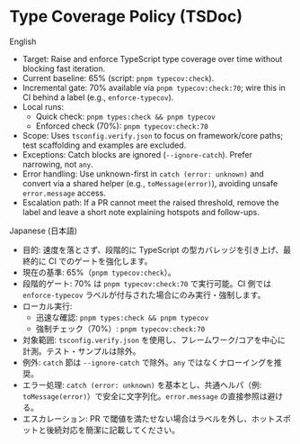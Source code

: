 # Type Coverage Policy (TSDoc)

English

- Target: Raise and enforce TypeScript type coverage over time without blocking fast iteration.
- Current baseline: 65% (script: `pnpm typecov:check`).
- Incremental gate: 70% available via `pnpm typecov:check:70`; wire this in CI behind a label (e.g., `enforce-typecov`).
- Local runs:
  - Quick check: `pnpm types:check && pnpm typecov`
  - Enforced check (70%): `pnpm typecov:check:70`
- Scope: Uses `tsconfig.verify.json` to focus on framework/core paths; test scaffolding and examples are excluded.
- Exceptions: Catch blocks are ignored (`--ignore-catch`). Prefer narrowing, not `any`.
- Error handling: Use unknown-first in `catch (error: unknown)` and convert via a shared helper (e.g., `toMessage(error)`), avoiding unsafe `error.message` access.
- Escalation path: If a PR cannot meet the raised threshold, remove the label and leave a short note explaining hotspots and follow-ups.

Japanese (日本語)

- 目的: 速度を落とさず、段階的に TypeScript の型カバレッジを引き上げ、最終的に CI でのゲートを強化します。
- 現在の基準: 65%（`pnpm typecov:check`）。
- 段階的ゲート: 70% は `pnpm typecov:check:70` で実行可能。CI 側では `enforce-typecov` ラベルが付与された場合にのみ実行・強制します。
- ローカル実行:
  - 迅速な確認: `pnpm types:check && pnpm typecov`
  - 強制チェック（70%）: `pnpm typecov:check:70`
- 対象範囲: `tsconfig.verify.json` を使用し、フレームワーク/コアを中心に計測。テスト・サンプルは除外。
- 例外: `catch` 節は `--ignore-catch` で除外。`any` ではなくナローイングを推奨。
- エラー処理: `catch (error: unknown)` を基本とし、共通ヘルパ（例: `toMessage(error)`）で安全に文字列化。`error.message` の直接参照は避ける。
- エスカレーション: PR で閾値を満たせない場合はラベルを外し、ホットスポットと後続対応を簡潔に記載してください。

